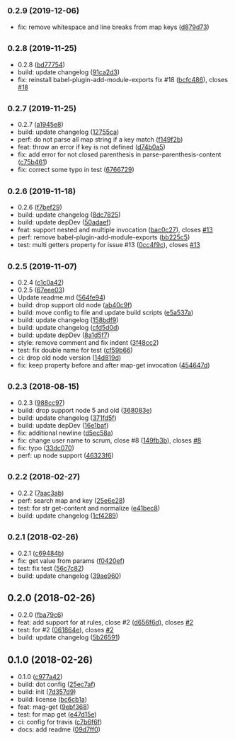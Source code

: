 ## <small>0.2.9 (2019-12-06)</small>

* fix: remove whitespace and line breaks from map keys ([d879d73](https://github.com/Scrum/postcss-map-get/commit/d879d73))



## <small>0.2.8 (2019-11-25)</small>

* 0.2.8 ([bd77754](https://github.com/Scrum/postcss-map-get/commit/bd77754))
* build: update changelog ([91ca2d3](https://github.com/Scrum/postcss-map-get/commit/91ca2d3))
* fix: reinstall babel-plugin-add-module-exports fix #18 ([bcfc486](https://github.com/Scrum/postcss-map-get/commit/bcfc486)), closes [#18](https://github.com/Scrum/postcss-map-get/issues/18)



## <small>0.2.7 (2019-11-25)</small>

* 0.2.7 ([a1945e8](https://github.com/Scrum/postcss-map-get/commit/a1945e8))
* build: update changelog ([12755ca](https://github.com/Scrum/postcss-map-get/commit/12755ca))
* perf: do not parse all map string if a key match ([f149f2b](https://github.com/Scrum/postcss-map-get/commit/f149f2b))
* feat: throw an error if key is not defined ([d74b0a5](https://github.com/Scrum/postcss-map-get/commit/d74b0a5))
* fix: add error for not closed parenthesis in parse-parenthesis-content ([c75b461](https://github.com/Scrum/postcss-map-get/commit/c75b461))
* fix: correct some typo in test ([6766729](https://github.com/Scrum/postcss-map-get/commit/6766729))



## <small>0.2.6 (2019-11-18)</small>

* 0.2.6 ([f7bef29](https://github.com/Scrum/postcss-map-get/commit/f7bef29))
* build: update changelog ([8dc7825](https://github.com/Scrum/postcss-map-get/commit/8dc7825))
* build: update depDev ([50adaef](https://github.com/Scrum/postcss-map-get/commit/50adaef))
* feat: support nested and multiple invocation ([bac0c27](https://github.com/Scrum/postcss-map-get/commit/bac0c27)), closes [#13](https://github.com/Scrum/postcss-map-get/issues/13)
* perf: remove babel-plugin-add-module-exports ([bb225c5](https://github.com/Scrum/postcss-map-get/commit/bb225c5))
* test: multi getters property for issue #13 ([0cc4f9c](https://github.com/Scrum/postcss-map-get/commit/0cc4f9c)), closes [#13](https://github.com/Scrum/postcss-map-get/issues/13)



## <small>0.2.5 (2019-11-07)</small>

* 0.2.4 ([c1c0a42](https://github.com/Scrum/postcss-map-get/commit/c1c0a42))
* 0.2.5 ([67eee03](https://github.com/Scrum/postcss-map-get/commit/67eee03))
* Update readme.md ([564fe94](https://github.com/Scrum/postcss-map-get/commit/564fe94))
* build: drop support old node ([ab40c9f](https://github.com/Scrum/postcss-map-get/commit/ab40c9f))
* build: move config to file and update build scripts ([e5a537a](https://github.com/Scrum/postcss-map-get/commit/e5a537a))
* build: update changelog ([158bdf9](https://github.com/Scrum/postcss-map-get/commit/158bdf9))
* build: update changelog ([cfd5d0d](https://github.com/Scrum/postcss-map-get/commit/cfd5d0d))
* build: update depDev ([8a1d5f7](https://github.com/Scrum/postcss-map-get/commit/8a1d5f7))
* style: remove comment and fix indent ([3f48cc2](https://github.com/Scrum/postcss-map-get/commit/3f48cc2))
* test: fix double name for test ([cf59b66](https://github.com/Scrum/postcss-map-get/commit/cf59b66))
* ci: drop old node version ([14d819d](https://github.com/Scrum/postcss-map-get/commit/14d819d))
* fix: keep property before and after map-get invocation ([454647d](https://github.com/Scrum/postcss-map-get/commit/454647d))



## <small>0.2.3 (2018-08-15)</small>

* 0.2.3 ([988cc97](https://github.com/Scrum/postcss-map-get/commit/988cc97))
* build: drop support node 5 and old ([368083e](https://github.com/Scrum/postcss-map-get/commit/368083e))
* build: update changelog ([371fd5f](https://github.com/Scrum/postcss-map-get/commit/371fd5f))
* build: update depDev ([16e1baf](https://github.com/Scrum/postcss-map-get/commit/16e1baf))
* fix: additional newline ([d5ec58a](https://github.com/Scrum/postcss-map-get/commit/d5ec58a))
* fix: change user name to scrum, close #8 ([149fb3b](https://github.com/Scrum/postcss-map-get/commit/149fb3b)), closes [#8](https://github.com/Scrum/postcss-map-get/issues/8)
* fix: typo ([33dc070](https://github.com/Scrum/postcss-map-get/commit/33dc070))
* perf: up node support ([46323f6](https://github.com/Scrum/postcss-map-get/commit/46323f6))



## <small>0.2.2 (2018-02-27)</small>

* 0.2.2 ([7aac3ab](https://github.com/Scrum/postcss-map-get/commit/7aac3ab))
* perf: search map and key ([25e6e28](https://github.com/Scrum/postcss-map-get/commit/25e6e28))
* test: for str get-content and normalize ([e41bec8](https://github.com/Scrum/postcss-map-get/commit/e41bec8))
* build: update changelog ([1cf4289](https://github.com/Scrum/postcss-map-get/commit/1cf4289))



## <small>0.2.1 (2018-02-26)</small>

* 0.2.1 ([c69484b](https://github.com/Scrum/postcss-map-get/commit/c69484b))
* fix: get value from params ([f0420ef](https://github.com/Scrum/postcss-map-get/commit/f0420ef))
* test: fix test ([56c7c82](https://github.com/Scrum/postcss-map-get/commit/56c7c82))
* build: update changelog ([39ae960](https://github.com/Scrum/postcss-map-get/commit/39ae960))



## 0.2.0 (2018-02-26)

* 0.2.0 ([fba79c6](https://github.com/Scrum/postcss-map-get/commit/fba79c6))
* feat: add support for at rules, close #2 ([d656f6d](https://github.com/Scrum/postcss-map-get/commit/d656f6d)), closes [#2](https://github.com/Scrum/postcss-map-get/issues/2)
* test: for #2 ([061864e](https://github.com/Scrum/postcss-map-get/commit/061864e)), closes [#2](https://github.com/Scrum/postcss-map-get/issues/2)
* build: update changelog ([5b26591](https://github.com/Scrum/postcss-map-get/commit/5b26591))



## 0.1.0 (2018-02-26)

* 0.1.0 ([c977a42](https://github.com/Scrum/postcss-map-get/commit/c977a42))
* build: dot config ([25ec7af](https://github.com/Scrum/postcss-map-get/commit/25ec7af))
* build: init ([7d357d9](https://github.com/Scrum/postcss-map-get/commit/7d357d9))
* build: license ([bc6cb1a](https://github.com/Scrum/postcss-map-get/commit/bc6cb1a))
* feat: mag-get ([9ebf368](https://github.com/Scrum/postcss-map-get/commit/9ebf368))
* test: for map get ([e47d15e](https://github.com/Scrum/postcss-map-get/commit/e47d15e))
* ci: config for travis ([c7b6f6f](https://github.com/Scrum/postcss-map-get/commit/c7b6f6f))
* docs: add readme ([09d7ff0](https://github.com/Scrum/postcss-map-get/commit/09d7ff0))




